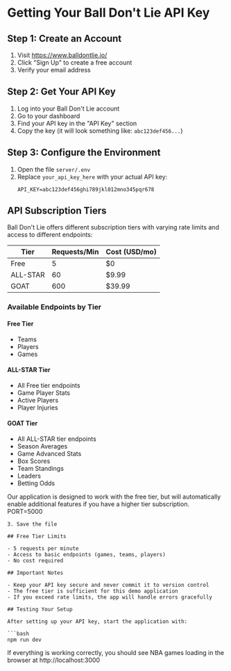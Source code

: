 # Getting Your Ball Don't Lie API Key

## Step 1: Create an Account

1. Visit https://www.balldontlie.io/
2. Click "Sign Up" to create a free account
3. Verify your email address

## Step 2: Get Your API Key

1. Log into your Ball Don't Lie account
2. Go to your dashboard
3. Find your API key in the "API Key" section
4. Copy the key (it will look something like: `abc123def456...`)

## Step 3: Configure the Environment

1. Open the file `server/.env`
2. Replace `your_api_key_here` with your actual API key:
   ```
   API_KEY=abc123def456ghi789jkl012mno345pqr678
   ```

## API Subscription Tiers

Ball Don't Lie offers different subscription tiers with varying rate limits and access to different endpoints:

| Tier     | Requests/Min | Cost (USD/mo) |
| -------- | ------------ | ------------- |
| Free     | 5            | $0            |
| ALL-STAR | 60           | $9.99         |
| GOAT     | 600          | $39.99        |

### Available Endpoints by Tier

#### Free Tier

- Teams
- Players
- Games

#### ALL-STAR Tier

- All Free tier endpoints
- Game Player Stats
- Active Players
- Player Injuries

#### GOAT Tier

- All ALL-STAR tier endpoints
- Season Averages
- Game Advanced Stats
- Box Scores
- Team Standings
- Leaders
- Betting Odds

Our application is designed to work with the free tier, but will automatically enable additional features if you have a higher tier subscription.
PORT=5000

````
3. Save the file

## Free Tier Limits

- 5 requests per minute
- Access to basic endpoints (games, teams, players)
- No cost required

## Important Notes

- Keep your API key secure and never commit it to version control
- The free tier is sufficient for this demo application
- If you exceed rate limits, the app will handle errors gracefully

## Testing Your Setup

After setting up your API key, start the application with:

```bash
npm run dev
````

If everything is working correctly, you should see NBA games loading in the browser at http://localhost:3000
